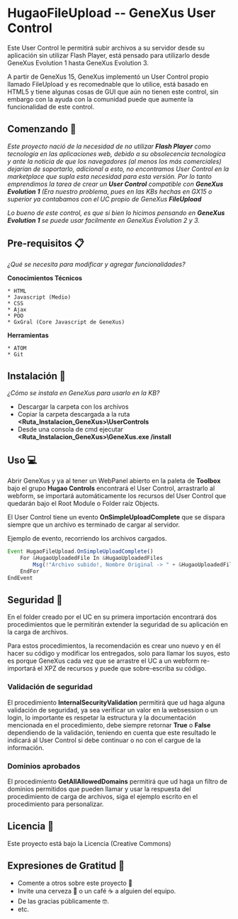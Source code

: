 # HugaoFileUpload -- GeneXus User Control

Este User Control le permitirá subir archivos a su servidor desde su aplicación sin utilizar Flash Player, está pensado para utilizarlo desde GeneXus Evolution 1 hasta GeneXus Evolution 3.

A partir de GeneXus 15, GeneXus implementó un User Control propio llamado FileUpload y es recomednable que lo utilice, está basado en HTML5 y tiene algunas cosas de GUI que aún no tienen este control, sin embargo con la ayuda con la comunidad puede que aumente la funcionalidad de este control.

## Comenzando 🚀

_Este proyecto nació de la necesidad de no utilizar **Flash Player** como tecnología en las aplicaciones web, debido a su obsolecencia tecnologíca y ante la noticia de que los navegadores (al menos los más comerciales) dejarían de soportarlo, adicional a esto, no encontramos User Control en la marketplace que supla esta necesidad para esta versión.
Por lo tanto emprendimos la tarea de crear un **User Control** compatible con **GeneXus Evolution 1** (Era nuestro problema, pues en las KBs hechas en GX15 o superior ya contabamos con el UC propio de GeneXus **FileUpload**_

_Lo bueno de este control, es que si bien lo hicimos pensando en **GeneXus Evolution 1** se puede usar facilmente en GeneXus Evolution 2 y 3._

## Pre-requisitos 📋

_¿Qué se necesita para modificar y agregar funcionalidades?_

**Conocimientos Técnicos**

```
* HTML
* Javascript (Medio)
* CSS
* Ajax
* POO
* GxGral (Core Javascript de GeneXus)
```

**Herramientas**

```
* ATOM
* Git
```

## Instalación 🔧

_¿Cómo se instala en GeneXus para usarlo en la KB?_


* Descargar la carpeta con los archivos
* Copiar la carpeta descargada a la ruta **<Ruta_Instalacion_GeneXus>\UserControls**
* Desde una consola de cmd ejecutar **<Ruta_Instalacion_GeneXus>\GeneXus.exe /install**

## Uso 💻

Abrir GeneXus y ya al tener un WebPanel abierto en la paleta de **Toolbox** bajo el grupo **Hugao Controls** encontrará el User Control, arrastrarlo al webform, se importará automáticamente los recursos del User Control que quedarán bajo el Root Module o Folder raíz Objects.

El User Control tiene un evento **OnSimpleUploadComplete** que se dispara siempre que un archivo es terminado de cargar al servidor.

Ejemplo de evento, recorriendo los archivos cargados.

```js
Event HugaoFileUpload.OnSimpleUploadComplete()
	For &HugaoUploadedFile In &HugaoUploadedFiles
		Msg(!"Archivo subido!, Nombre Original -> " + &HugaoUploadedFile.OringinalName + !" Nombre Cargado -> " + &HugaoUploadedFile.UploadedFileName)
	EndFor
EndEvent
```

## Seguridad 🔐

En el folder creado por el UC en su primera importación encontrará dos procedimientos que le permitirán extender la seguridad de su aplicación en la carga de archivos.

Para estos procedimientos, la recomendación es crear uno nuevo y en él hacer su código y modificar los entregados, solo para llamar los suyos, esto es porque GeneXus cada vez que se arrastre el UC a un webform re-importará el XPZ de recursos y puede que sobre-escriba su código.

### Validación de seguridad

El procedimiento **InternalSecurityValidation** permitirá que ud haga alguna validación de seguridad, ya sea verificar un valor en la websession o un login, lo importante es respetar la estructura y la documentación mencionada en el procedimiento, debe siempre retornar **True** o **False** dependiendo de la validación, teniendo en cuenta que este resultado le indicará al User Control si debe continuar o no con el cargue de la información.

### Dominios aprobados

El procedimiento **GetAllAllowedDomains** permitirá que ud haga un filtro de dominios permitidos que pueden llamar y usar la respuesta del procedimiento de carga de archivos, siga el ejemplo escrito en el procedimiento para personalizar.

## Licencia 📄

Este proyecto está bajo la Licencia (Creative Commons)

## Expresiones de Gratitud 🎁

* Comente a otros sobre este proyecto 📢
* Invite una cerveza 🍺 o un café ☕ a alguien del equipo.
* De las gracias públicamente 🤓.
* etc.
